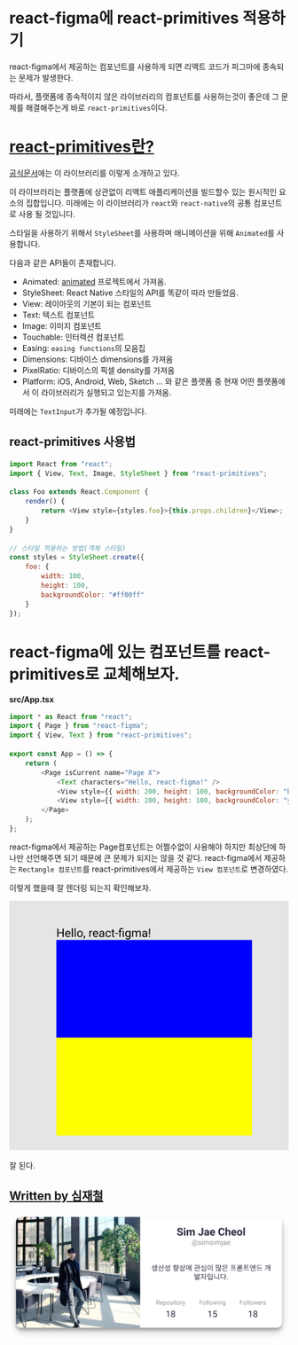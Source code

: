 # react-figma에 react-primitives 적용하기

react-figma에서 제공하는 컴포넌트를 사용하게 되면 리액트 코드가 피그마에 종속되는 문제가 발생한다.

따라서, 플랫폼에 종속적이지 않은 라이브러리의 컴포넌트를 사용하는것이 좋은데 그 문제를 해결해주는게 바로 `react-primitives`이다.

# [react-primitives란?](https://github.com/lelandrichardson/react-primitives)

[공식문서](https://github.com/lelandrichardson/react-primitives)에는 이 라이브러리를 이렇게 소개하고 있다.

이 라이브러리는 플랫폼에 상관없이 리액트 애플리케이션을 빌드할수 있는 원시적인 요소의 집합입니다.
미래에는 이 라이브러리가 `react`와 `react-native`의 공통 컴포넌트로 사용 될 것입니다.

스타일을 사용하기 위해서 `StyleSheet`를 사용하며 애니메이션을 위해 `Animated`를 사용합니다.

다음과 같은 API들이 존재합니다.

- Animated: [animated](https://github.com/animatedjs/animated) 프로젝트에서 가져옴.
- StyleSheet: React Native 스타일의 API를 똑같이 따라 만들었음.
- View: 레이아웃의 기본이 되는 컴포넌트
- Text: 텍스트 컴포넌트
- Image: 이미지 컴포넌트
- Touchable: 인터렉션 컴포넌트
- Easing: `easing functions`의 모음집
- Dimensions: 디바이스 dimensions를 가져옴
- PixelRatio: 디바이스의 픽셀 density를 가져옴
- Platform: iOS, Android, Web, Sketch ... 와 같은 플랫폼 중 현재 어떤 플랫폼에서 이 라이브러리가 실행되고 있는지를 가져옴.

미래에는 `TextInput`가 추가될 예정입니다.

## react-primitives 사용법

```js
import React from "react";
import { View, Text, Image, StyleSheet } from "react-primitives";

class Foo extends React.Component {
	render() {
		return <View style={styles.foo}>{this.props.children}</View>;
	}
}

// 스타일 적용하는 방법(객체 스타일)
const styles = StyleSheet.create({
	foo: {
		width: 100,
		height: 100,
		backgroundColor: "#ff00ff"
	}
});
```

# react-figma에 있는 컴포넌트를 react-primitives로 교체해보자.

**src/App.tsx**

```js
import * as React from "react";
import { Page } from "react-figma";
import { View, Text } from "react-primitives";

export const App = () => {
	return (
		<Page isCurrent name="Page X">
			<Text characters="Hello, react-figma!" />
			<View style={{ width: 200, height: 100, backgroundColor: "blue" }} /> // 색상을 blue로 변경
			<View style={{ width: 200, height: 100, backgroundColor: "yellow" }} />
		</Page>
	);
};
```

react-figma에서 제공하는 Page컴포넌트는 어쩔수없이 사용해야 하지만 최상단에 하나만 선언해주면 되기 때문에 큰 문제가 되지는 않을 것 같다.
react-figma에서 제공하는 `Rectangle 컴포넌트`를 react-primitives에서 제공하는 `View 컴포넌트`로 변경하였다.

이렇게 했을때 잘 렌더링 되는지 확인해보자.

![](../.gitbook/assets/2020_09_07_09_56_44.png)

잘 된다.

## [Written by 심재철](https://github.com/simsimjae)

![](../.gitbook/assets/simsimjae.png)
